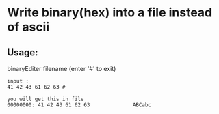 # Write binary(hex) into a file instead of ascii
## Usage:
binaryEditer filename    (enter '#' to exit)

    input :
    41 42 43 61 62 63 #
    
    you will get this in file
    00000000: 41 42 43 61 62 63              ABCabc
 
